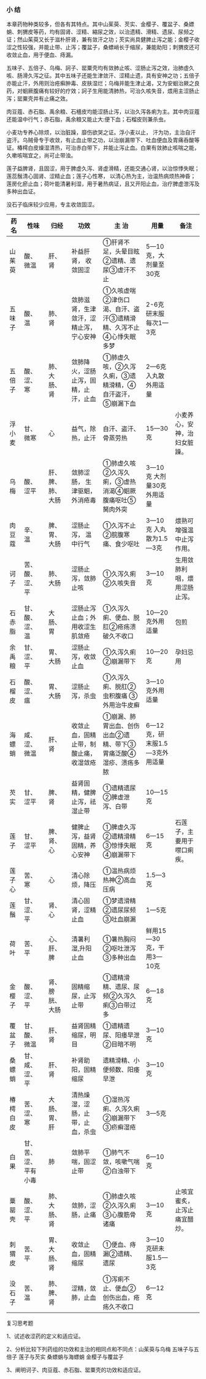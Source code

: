 ### 小 结

本章药物种类较多，但各有其特点。其中山茱萸、芡实、金樱子、覆盆子、桑嫖蛸、刺猬皮等药，均有固肾、涩精、縮尿之效，以治遗精、滑精、遗尿、尿频之证；然山茱萸又长于滋朴肝肾，兼有敛汗之功；芡实尚具健脾止泻之能；金樱子收涩之性较强，并能止带、止泻；覆盆子，桑螵峭长于缩尿，兼能助阳；刺猬皮还可收敛止血，用于便血、痔漏。 

五味子、五倍子、乌梅、訶子、罂粟壳均有敛肺止咳、涩肠止泻之效，治肺虛久咳、肠滑久泻之征。其中五味子还能生津敛汗、涩精止遗，具有安神之功；五倍子亦能止汗，外用则治疮癣肿毒、皮肤湿烂；乌梅并能生津止渴，又为安蛔治厥之良药，对蛔厥腹痛有较好的疗效；訶子生用能清肺热，可治久咳失音，煨用主涩肠止泻；罂粟壳并有止痛之效。

肉豆蔻、赤石脂、禹余粮、石檣皮均能涩肠止泻，以治久泻各痢为主。其中肉豆蔻还能温中行气；赤石脂，禹余粮又能止大:便下血；石榴皮则兼杀虫。

小麦功专养心除烦，以治脏躁，靡伤欲哭之证。浮小麦以止， 汗为功，主治自汗盗汗。乌贼骨专于收敛，有止血止带之功，以治崩漏带下、吐血便血及胄痛呑酸等证。椿樗白皮燥湿清热，可治赤白带下，并能止泻止血。白果有敛肺止咳喘之能，久嗽咳喘宜之，尚可止带浊。

莲子益脾肾，且固涩，用于脾虚久泻、肾虚滑精，还能交通心肾，以治惊悸失眠；莲蕊鬚清心固肾、涩精止血；莲子心性寒， 以清心热为主，治温热病烦热神昏；莲房化瘀止血；荷叶能清暑利湿，用于暑热病证，且又开阳止血，治疗脾虚泄泻及多种出血证。

没石子临床较少应用，专主收敛固涩。

| 药名     | 性味                 | 归经             | 功效                                   | 主 治                                                        | 用量                          | 备注                         |
| -------- | -------------------- | ---------------- | -------------------------------------- | ------------------------------------------------------------ | ----------------------------- | ---------------------------- |
| 山茱萸   | 酸、微温             | 肝、肾           | 补益肝肾，    收敛固涩                 | ①肝肾不足，头晕目眩②遗精、遗尿③虚汗不止                      | 5—10克，大剂量至30克          |                              |
| 五味子   | 酸、温               | 肺、肾           | 敛肺滋肾，生津敛汗，涩精止泻，宁心安神 | ①久咳虚喘②津伤口渴、自汗、盗汗③遗精滑精、久泻不止④心悸失眠多梦 | 2-6克研末服每次1—3克          |                              |
| 五倍子   | 酸、涩、寒           | 肺、大肠、肾     | 敛肺降火，涩肠止泻，固精，止汗，止血   | ①肺虚久咳，②久泻久痢，③遗精滑精，④自汗盗汗，⑤崩漏下血        | 2—6克入丸散外用适量           |                              |
| 浮小麦   | 甘、微寒             | 心               | 益气，除热，止汗                       | 自汗、盗汗、骨蒸劳热                                         | 15—30克                       | 小麦养心，安神，治妇女脏躁。 |
| 乌梅     | 酸、涩平             | 肝、脾、肺、大肠 | 敛肺涩肠，    生津驱蛔，    外消疮毒   | ①肺虚久咳②久泻久痢，③虚热消渴④蛔厥腹痛呕吐⑤胬肉外突          | 3—10克    大剂量30克外用适量  |                              |
| 肉豆蔻   | 辛、温               | 脾、胃、大肠     | 涩肠止泻，    温中行气                 | ①久泻不止②脘腹寒痛、食少呕吐                                 | 3—10克    入丸散为1.5—3克     | 煨熟可增强温中止泻作用。     |
| 诃子     | 苦、酸、涩、平       | 肺、大肠         | 涩肠止泻，敛肺止咳                     | ①久泻久痢②久咳失音                                           | 3—10克                        | 生用敛肺利咽，煨用涩肠止泻。 |
| 石赤脂   | 甘、酸、涩、温       | 大肠、胃         | 涩肠止泻止血；外用收涩生肌敛疮         | ①久泻久痢、便血、脱肛②疮疡溃破久不收口                       | 10—20克外用适量               | 包煎                         |
| 余禹粮   | 甘、涩、平           | 胃、大肠         | 涩肠止泻，收敛止血                     | ①久泻久痢②崩漏带下                                           | 10—20克                       | 孕妇忌用                     |
| 石榴皮   | 酸、涩、瘟           | 胃、大肠         | 涩肠止泻，杀虫                         | ①久泻久痢、脱肛②虫积腹痛    ③外用治牛皮癣                    | 3—10克外用适量                |                              |
| 海螵蛸   | 咸、涩、微温         | 肝、肾           | 收敛止血，固精止带，制酸止痛，收湿敛疮 | ①崩漏、肺胃出血、创伤出血②遗精、带下③胃痛泛酸④湿疹、溃疡多脓 | 6—12克，研末服1.5—3克外用适量 |                              |
| 芡实     | 甘、涩平             | 脾、肾           | 益肾固精，健脾止泻，祛湿止带           | ①遗精遗尿②脾虚泄泻、白带                                     | 10—15克                       |                              |
| 莲子     | 甘、涩平             | 脾、肾、心       | 健脾止泻，益肾固精，养心安神           | ①脾虚久泻②遗精滑精③惊悸失眠④崩漏带下                         | 6—15克                        | 石莲子，主要用于噤口痢疾。   |
| 莲子心   | 苦、寒               | 心               | 清心除烦，降压                         | ①温热病烦热神②高血压病                                       | 1.5—3克                       |                              |
| 莲鬚     | 甘、涩、平           | 肾、心           | 清心固肾，涩精止血                     | ①梦遗滑精②遗尿尿频③吐血崩漏                                  | 1—5克                         |                              |
| 荷叶     | 苦、平               | 心、肝、脾       | 清暑利湿,升阳止血                      | ①暑热胸闷②呕吐泄泻③多种出血                                  | 鲜用15—30克，干用3—10克       |                              |
| 金樱子   | 酸、涩、平           | 肾、膀胱、大肠   | 固精缩尿，止泻止带                     | ①遗精滑精、遗尿、尿频②久泻久痢③白带过多                      | 6—18克                        |                              |
| 覆盆子   | 甘、酸、微温         | 肝、肾           | 益肾固精缩尿，明目                     | ①遗精遗尿、阳痿早泄②目暗不明                                 | 3—10克                        |                              |
| 桑螵蛸   | 甘、咸、涩、平       | 肝、肾           | 补肾助阳，固精缩尿                     | 遗精滑精、小便频数、阳痿早泄                                 | 3—10克                        |                              |
| 椿樗白皮 | 苦、涩、寒           | 大肠、胃、肝     | 清热燥湿，涩肠，止带，止血，杀虫       | ①湿热泻痢、久泻久痢②崩漏带下③疥癣湿疮                        | 3—5克                         |                              |
| 白果     | 甘、苦、涩、平有小毒 | 肺               | 敛肺平喘，固涩止带                     | ①肺气不敛，咳嗽气喘②白浊带下                                 | 6—10克                        |                              |
| 粟罂壳   | 酸、涩、平           | 肺、大肠、肾     | 敛肺，涩肠，止痛                       | ①肺虚久咳②久泻久痢③心腹筋骨诸痛                              | 3—10克                        | 止咳宜蜜炙，止泻止痛宜醋炒。 |
| 刺猬皮   | 苦、平               | 胃、大肠、肾     | 收敛止血，固精缩尿                     | ①便血、痔漏②遗精、遗尿                                       | 3—10克研未服1.5—3克           |                              |
| 没石子   | 苦、温               | 肺、脾、肾       | 涩精，敛肺，止血                       | ①泻痢不止、便血②创伤出血，疮疡久不收口                       | 6—12克                        |                              |

复习思考题

1、试述收涩药的定义和适应证。

2、分析比较下列药组的功效和主治的相同点和不同点：山茱萸与乌梅  五味子与五倍子  莲子与芡实  桑螵蛸与海螵蛸  金樱子与覆盆子

3、阐明诃子、肉豆蔻、赤石脂、罂粟壳的功效和适应证。
